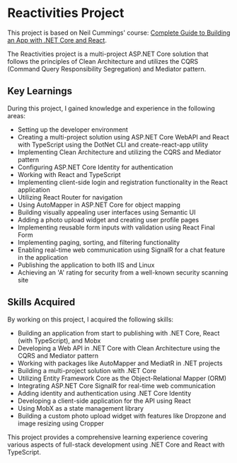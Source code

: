 # Reactivities Project

This project is based on Neil Cummings' course: [Complete Guide to Building an App with .NET Core and React](https://www.udemy.com/course/complete-guide-to-building-an-app-with-net-core-and-react/).

The Reactivities project is a multi-project ASP.NET Core solution that follows the principles of Clean Architecture and utilizes the CQRS (Command Query Responsibility Segregation) and Mediator pattern.

## Key Learnings

During this project, I gained knowledge and experience in the following areas:

- Setting up the developer environment
- Creating a multi-project solution using ASP.NET Core WebAPI and React with TypeScript using the DotNet CLI and create-react-app utility
- Implementing Clean Architecture and utilizing the CQRS and Mediator pattern
- Configuring ASP.NET Core Identity for authentication
- Working with React and TypeScript
- Implementing client-side login and registration functionality in the React application
- Utilizing React Router for navigation
- Using AutoMapper in ASP.NET Core for object mapping
- Building visually appealing user interfaces using Semantic UI
- Adding a photo upload widget and creating user profile pages
- Implementing reusable form inputs with validation using React Final Form
- Implementing paging, sorting, and filtering functionality
- Enabling real-time web communication using SignalR for a chat feature in the application
- Publishing the application to both IIS and Linux
- Achieving an 'A' rating for security from a well-known security scanning site

## Skills Acquired

By working on this project, I acquired the following skills:

- Building an application from start to publishing with .NET Core, React (with TypeScript), and Mobx
- Developing a Web API in .NET Core with Clean Architecture using the CQRS and Mediator pattern
- Working with packages like AutoMapper and MediatR in .NET projects
- Building a multi-project solution with .NET Core
- Utilizing Entity Framework Core as the Object-Relational Mapper (ORM)
- Integrating ASP.NET Core SignalR for real-time web communication
- Adding identity and authentication using .NET Core Identity
- Developing a client-side application for the API using React
- Using MobX as a state management library
- Building a custom photo upload widget with features like Dropzone and image resizing using Cropper

This project provides a comprehensive learning experience covering various aspects of full-stack development using .NET Core and React with TypeScript.
